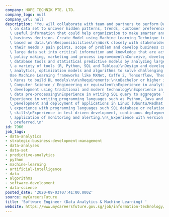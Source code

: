 ```yaml
---
company: HOPE TECHNIK PTE. LTD.
company_logo: null
company_url: null
description: "You will collaborate with team and partners to perform Data Analytics\
  \ on data set to uncover hidden patterns, trends, customer preferences and other\
  \ useful information that could help organization to make smarter and more informed\
  \ business decision. Create Model using Machine Learning Technique to make prediction\
  \ based on data.\n\nResponsibilities\n\nWork closely with stakeholders to understand\
  \ their needs / pain points, scope of problem and develop business case to turn\
  \ large data set into critical information and knowledge that are actionable for\
  \ policy making, marketing and process improvement\nConceive, develop and test algorithms\
  \ database tools and statistical predictive models by analyzing large datasets with\
  \ a variety of tools (R, Python, SQL and Tableau)\nDesign and develop innovative\
  \ analytics, optimization models and algorithms to solve challenging problems\n\
  Use Machine Learning frameworks like MXNet, Caffe 2, Tensorflow, Theano, CNTK and\
  \ Keras to build DL models\n\n\nRequirements:\n\nBachelor or higher in Data Science,\
  \ Computer Science / Engineering or equivalent\nExperience in analytics algorithm\
  \ development using traditional and modern technology\nExperience in large scale\
  \ data pre-processing\nExperience in writing SQL query to aggregate large data sets\n\
  Experience in writing programming languages such as Python, Java and Javascript\n\
  \_Development and deployment of applications in Linux (Ubuntu/Redhat, etc)\nDevelopment\
  \ experience with programming languages such SQL database or relational database\
  \ skills\nExperience in test-driven development, continuous deployment, and thoughtful\
  \ application of monitoring and alerting.\n\_Experience with version control, Git\
  \ preferred.\n"
id: 7960
job_tags:
- data-analytics
- strategic-business-development-management
- data-analyses
- data-set
- predictive-analytics
- python
- machine-learning
- artificial-intelligence
- data
- algorithms
- software-development
- data-science
posted_date: '2020-09-03T07:41:00.000Z'
source: myCareersFuture
title: 'Software Engineer (Data Analytics & Machine Learning) '
website: https://www.mycareersfuture.gov.sg/job/information-technology/software-engineer-hope-technik-29ad9be727022e41a9b296754910276f
---
```

